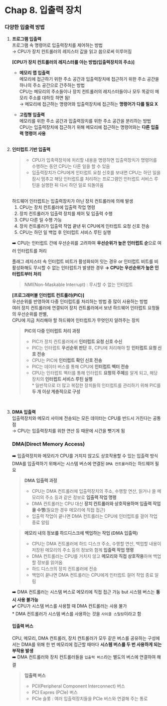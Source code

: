 # Chap 8. 입출력 장치

### 다양한 입출력 방법

1. **프로그램 입출력**  
   프로그램 속 명령어로 입출력장치를 제어하는 방법  
   → CPU가 장치 컨트롤러의 레지스터 값을 읽고 씀으로써 이루어짐

   **[CPU가 장치 컨트롤러의 레지스터를 아는 방법(입출력장치의 주소)]**

   - **메모리 맵 입출력**  
      메모리에 접근하기 위한 주소 공간과 입출력장치에 접근하기 위한 주소 공간을 하나의 주소 공간으로 간주하는 방법  
      CPU는 메모리의 주소들이나 장치 컨트롤러의 레지스터들이나 모두 똑같이 메모리 주소를 대하듯 하면 됨!  
      → 메모리에 접근하는 명령어와 입출력장치에 접근하는 **명령어가 다를 필요 X**

   - **고립형 입출력**  
      메모리를 위한 주소 공간과 입출력장치를 위한 주소 공간을 분리하는 방법  
      CPU는 입출력장치에 접근하기 위해 메모리에 접근하는 명령어와는 **다른 입출력 명령어 사용**  
     <br>

2. **인터럽트 기반 입출력**

   > - CPU가 입축력장치에 처리할 내용을 명령하면 입출력장치가 명령어를 수행하는 동안 CPU는 다른 일을 할 수 있음
   > - 입출력장치가 CPU에게 인터럽트 요청 신호를 보내면 CPU는 하던 일을 잠시 멈추고 해당 인터럽트를 처리하는 프로그램인 인터럽트 서비스 루틴을 실행한 뒤 다시 하던 일로 되돌아옴

    <br>
    하드웨어 인터럽트는 입출력장치가 아닌 장치 컨트롤러에 의해 발생

   1. CPU는 장치 컨트롤러에 입출력 작업 명령
   2. 장치 컨트롤러가 입출력 장치를 제어 및 입출력 수행
   3. CPU 다른 일 수행 가능
   4. 장치 컨트롤러가 입출력 작업 끝낸 뒤 CPU에게 인터럽트 요청 신호 전송
   5. CPU는 하던 일 백업 후 인터럽트 서비스 루틴 실행

   ➡️ CPU는 인터럽트 간에 우선순위를 고려하여 **우선순위가 높은 인터럽트 순**으로 여러 인터럽트를 처리

   플래그 레지스터 속 인터럽트 비트가 활성화되어 잇는 경우 or 인터럽트 비트를 비활성화해도 무시할 수 없는 인터럽트가 발생한 경우 **→ CPU는 우선순위가 높은 인터럽트부터 처리**

   > NMI(Non-Maskable Interrupt) : 무시할 수 없는 인터럽트

   **[프로그래머블 인터럽트 컨트롤러(PIC)]**  
    우선순위를 반영하여 다중 인터럽트를 처리하는 방법 중 많이 사용하는 방법  
    여러 장치 컨트롤러에 연결되어 장치 컨트롤러에서 보낸 하드웨어 인터럽트 요청들의 우선순위를 판별,  
    CPU에 지금 처리해야 할 하드웨어 인터럽트가 무엇인지 알려주는 장치

   > **PIC의 다중 인터럽트 처리 과정**
   >
   > - PIC가 장치 컨트롤러에서 **인터럽트 요청 신호 수신**
   > - PIC는 인터럽트 **우선순위 판단** 후, CPU에 처리해야 할 **인터럽트 요청 신호 전송**
   > - CPU는 PIC에 **인터럽트 확인 신호 전송**
   > - PIC는 데이터 버스를 통해 CPU에 **인터럽트 벡터 전송**
   > - CPU는 인터럽트 벡터를 통해 인터럽트 **요청의 주체**를 알게 되고, 해당 장치의 **인터럽트 서비스 루틴 실행**  
   >   \* 일반적으로 더 많고 복잡한 장치들의 인터럽트를 관리하기 위해 PIC를 **두 개 이상 계층적으로 구성**

<br>

3. **DMA 입출력**  
   입출력장치와 메모리 사이에 전송되는 모든 데이터는 CPU를 반드시 거친다는 공통점  
   → CPU는 입출력장치를 위한 연산 등 때문에 시간을 뺏기게 됨

   ### DMA(Direct Memory Access)

   ➡️ 입출력장치와 메모리가 CPU를 거치지 않고도 상호작용할 수 있는 입출력 방식  
    DMA를 입출력하기 위해서는 시스템 버스에 연결된 `DMA 컨트롤러`라는 하드웨어 필요

   > **DMA 입출력 과정**
   >
   > - CPU는 DMA 컨트롤러에 입출력장치의 주소, 수행할 연산, 읽거나 쓸 메모리의 주소 등과 같은 정보로 **입출력 작업 명령**
   > - DMA 컨트롤러는 CPU 대신 **장치 컨트롤러와 상호작용하며 입출력 작업을 수행**(필요한 경우 메모리에 직접 접근)
   > - 입출력 작업이 끝나면 DMA 컨트롤러는 CPU에 인터럽트를 걸어 작업 종료 알림

   > **메모리 내의 정보를 하드디스크에 백업하는 작업 (DMA 입출력)**
   >
   > - CPU는 DMA 컨트롤러에 하드 디스크 주소, 수행할 연산, 백업할 내용이 저장된 메모리의 주소 등의 정보와 함께 **입출력 작업 명령**
   > - DMA 컨트롤러는 CPU를 거치지 않고 **메모리와 직접 상호작용**하며 백업할 정보를 읽어옴
   > - 하드 디스크의 장치 컨트롤러에 전송
   > - 백업이 끝나면 DMA 컨트롤러는 CPU에게 인터럽트 걸어 작업 종료 알림

   ➡️ DMA 컨트롤러는 시스템 버스로 메모리에 직접 접근 가능 but 시스템 버스는 **동시 사용 불가능**  
    ✔️ CPU가 시스템 버스를 사용할 때 DMA 컨트롤러는 사용 불가  
    \* DMA 컨트롤러가 시스템 버스를 사용하는 것을 `사이클 스틸링`이라고 함

   #### 입출력 버스

   CPU, 메모리, DMA 컨트롤러, 장치 컨트롤러가 모두 같은 버스를 공유하는 구성에서는 DMA를 위해 한 번 메모리에 접근할 때마다 **시스템 버스를 두 번 사용하게 되는 부작용 발생**  
    ➡️ DMA 컨트롤러와 장치 컨트롤러들을 `입출력 버스`라는 별도의 버스에 연결하여 해결

   > **입출력 버스**
   >
   > - PCI(Peripheral Component Interconnect) 버스
   > - PCI Expres (PCle) 버스
   > - PCle 슬롯 : 여러 입출력장치들을 PCle 버스와 연결해 주는 통로
